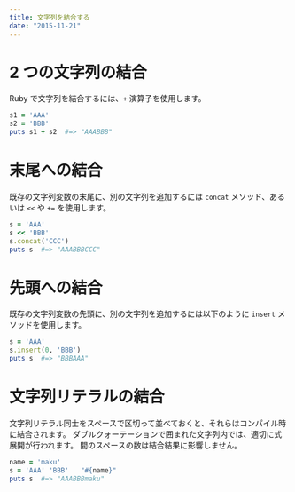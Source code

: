 ```yaml
---
title: 文字列を結合する
date: "2015-11-21"
---
```


2 つの文字列の結合
====
Ruby で文字列を結合するには、`+` 演算子を使用します。

```ruby
s1 = 'AAA'
s2 = 'BBB'
puts s1 + s2  #=> "AAABBB"
```

末尾への結合
====
既存の文字列変数の末尾に、別の文字列を追加するには `concat` メソッド、あるいは `<<` や `+=` を使用します。

```ruby
s = 'AAA'
s << 'BBB'
s.concat('CCC')
puts s  #=> "AAABBBCCC"
```

先頭への結合
====
既存の文字列変数の先頭に、別の文字列を追加するには以下のように `insert` メソッドを使用します。

```ruby
s = 'AAA'
s.insert(0, 'BBB')
puts s  #=> "BBBAAA"
```

文字列リテラルの結合
====
文字列リテラル同士をスペースで区切って並べておくと、それらはコンパイル時に結合されます。
ダブルクォーテーションで囲まれた文字列内では、適切に式展開が行われます。
間のスペースの数は結合結果に影響しません。

```ruby
name = 'maku'
s = 'AAA' 'BBB'   "#{name}"
puts s  #=> "AAABBBmaku"
```

